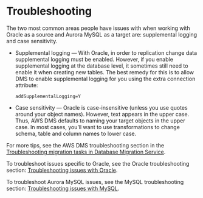 # Troubleshooting<a name="chap-on-premoracle2aurora.steps.troubleshooting"></a>

The two most common areas people have issues with when working with Oracle as a source and Aurora MySQL as a target are: supplemental logging and case sensitivity\.
+ Supplemental logging — With Oracle, in order to replication change data supplemental logging must be enabled\. However, if you enable supplemental logging at the database level, it sometimes still need to enable it when creating new tables\. The best remedy for this is to allow DMS to enable supplemental logging for you using the extra connection attribute:

  ```
  addSupplementalLogging=Y
  ```
+ Case sensitivity — Oracle is case\-insensitive \(unless you use quotes around your object names\)\. However, text appears in the upper case\. Thus, AWS DMS defaults to naming your target objects in the upper case\. In most cases, you’ll want to use transformations to change schema, table and column names to lower case\.

For more tips, see the AWS DMS troubleshooting section in the [Troubleshooting migration tasks in Database Migration Service](https://docs.aws.amazon.com/dms/latest/userguide/CHAP_Troubleshooting.html)\.

To troubleshoot issues specific to Oracle, see the Oracle troubleshooting section: [Troubleshooting issues with Oracle](https://docs.aws.amazon.com/dms/latest/userguide/CHAP_Troubleshooting.html#CHAP_Troubleshooting.Oracle)\.

To troubleshoot Aurora MySQL issues, see the MySQL troubleshooting section: [Troubleshooting issues with MySQL](https://docs.aws.amazon.com/dms/latest/userguide/CHAP_Troubleshooting.html#CHAP_Troubleshooting.MySQL)\.